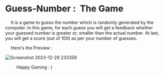 # Guess-Number : &nbsp;The Game

&emsp; It is a game to guess the number which is randomly generated by the computer. In this game, for each guess you will get a feedback whether your guessed number is greater or, smaller than the actual number. At last, you will get a score (out of 100) as per your number of guesses.

&emsp; Here's the Preview :

![Screenshot 2023-12-29 233358](https://github.com/Sourav163/Guess-Number/assets/116519493/ced0c21a-61b8-405c-8167-4809e01bc2e7)

&emsp; &emsp; Happy Gaming : )
